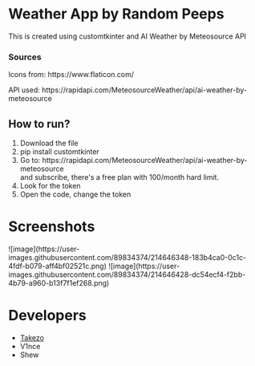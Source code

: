 <div>
  <h1>Weather App by Random Peeps</h1>
  <p>This is created using customtkinter and AI Weather by Meteosource API</p>
  <h3>Sources</h3>
  <p>Icons from: https://www.flaticon.com/ <p>
  <p>API used: https://rapidapi.com/MeteosourceWeather/api/ai-weather-by-meteosource <p>
</div>
<div>
  <h2>How to run?</h2>
  <ol>
    <li>Download the file</li>
    <li>pip install customtkinter</li>
    <li>Go to: https://rapidapi.com/MeteosourceWeather/api/ai-weather-by-meteosource <br>
        and subscribe, there's a free plan with 100/month hard limit. </li>
    <li>Look for the token</li>
    <li>Open the code, change the token</li>
  </ol>
</div>

<h1>Screenshots</h1>
![image](https://user-images.githubusercontent.com/89834374/214646348-183b4ca0-0c1c-4fdf-b079-aff4bf02521c.png)
![image](https://user-images.githubusercontent.com/89834374/214646428-dc54ecf4-f2bb-4b79-a960-b13f7f1ef268.png)

<div>
<h1>Developers</h1>
<ul>
  <li><a href="https://github.com/Takezooo">Takezo</a></li>
  <li><a>V1nce</a></li>
  <li><a>Shew</a></li>
</ul>
</div>

